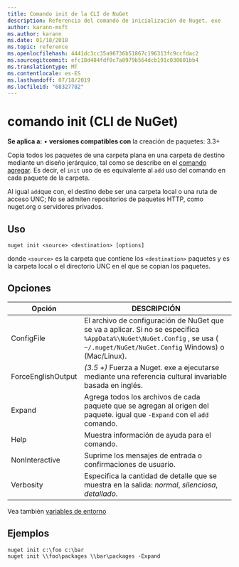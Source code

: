 ```yaml
---
title: Comando init de la CLI de NuGet
description: Referencia del comando de inicialización de Nuget. exe
author: karann-msft
ms.author: karann
ms.date: 01/18/2018
ms.topic: reference
ms.openlocfilehash: 4441dc3cc35a96736b51867c196313fc9ccfdac2
ms.sourcegitcommit: efc18d484fdf0c7a8979b564dcb191c030601bb4
ms.translationtype: MT
ms.contentlocale: es-ES
ms.lasthandoff: 07/18/2019
ms.locfileid: "68327782"
---
```

# <a name="init-command-nuget-cli"></a>comando init (CLI de NuGet)

**Se aplica a:** &bullet; **versiones compatibles con** la creación de paquetes: 3.3+

Copia todos los paquetes de una carpeta plana en una carpeta de destino mediante un diseño jerárquico, tal como se describe en el [comando agregar](cli-ref-add.md). Es decir, el `init` uso de es equivalente al `add` uso del comando en cada paquete de la carpeta.

Al igual `add`que con, el destino debe ser una carpeta local o una ruta de acceso UNC; No se admiten repositorios de paquetes HTTP, como nuget.org o servidores privados.

## <a name="usage"></a>Uso

```cli
nuget init <source> <destination> [options]
```

donde `<source>` es la carpeta que contiene los `<destination>` paquetes y es la carpeta local o el directorio UNC en el que se copian los paquetes.

## <a name="options"></a>Opciones

| Opción | DESCRIPCIÓN |
| --- | --- |
| ConfigFile | El archivo de configuración de NuGet que se va a aplicar. Si no se especifica `%AppData%\NuGet\NuGet.Config` , se usa ( `~/.nuget/NuGet/NuGet.Config` Windows) o (Mac/Linux).|
| ForceEnglishOutput | *(3.5 +)* Fuerza a Nuget. exe a ejecutarse mediante una referencia cultural invariable basada en inglés. |
| Expand | Agrega todos los archivos de cada paquete que se agregan al origen del paquete. igual que `-Expand` con el `add` comando. |
| Help | Muestra información de ayuda para el comando. |
| NonInteractive | Suprime los mensajes de entrada o confirmaciones de usuario. |
| Verbosity | Especifica la cantidad de detalle que se muestra en la salida: *normal*, *silenciosa*, *detallado*. |

Vea también [variables de entorno](cli-ref-environment-variables.md)

## <a name="examples"></a>Ejemplos

```cli
nuget init c:\foo c:\bar
nuget init \\foo\packages \\bar\packages -Expand
```
